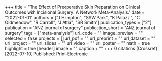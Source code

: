 +++
title = "The Effect of Preoperative Skin Preparation on Clinical Outcomes with Incisional Surgery: A Network Meta-Analysis."
date = "2022-01-01"
authors = ["J Hampton", "SSW Park", "K Palazzi", "C Oldmeadow", "R Carroll", "J Attia", "SR Smith"]
publication_types = ["2"]
publication = "ANZ journal of surgery"
publication_short = "ANZ journal of surgery"
tags = ["meta-analysis"]
url_code = ""
image_preview = ""
selected = false
projects = []
url_pdf = ""
url_preprint = ""
url_dataset = ""
url_project = ""
url_slides = ""
url_video = ""
url_poster = ""
math = true
highlight = true
[header]
image = ""
caption = ""
+++
0 citations (Crossref) [2022-07-10] Published: Print-Electronic
